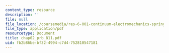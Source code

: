 ```yaml
---
content_type: resource
description: ''
file: null
file_location: /coursemedia/res-6-001-continuum-electromechanics-spring-2009/fb2b86bebf324994c7d4752810547181_chap02_prb_811.pdf
file_type: application/pdf
resourcetype: Document
title: chap02_prb_811.pdf
uid: fb2b86be-bf32-4994-c7d4-752810547181
---
```

